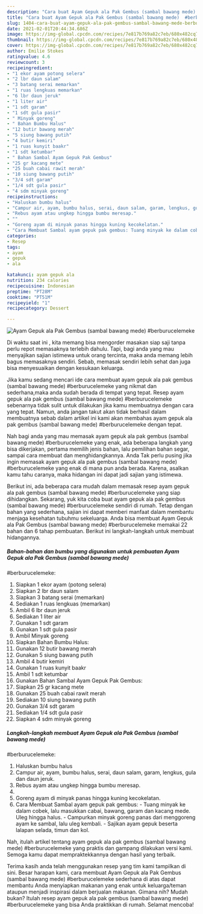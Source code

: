 ```yaml
---
description: "Cara buat Ayam Gepuk ala Pak Gembus (sambal bawang mede)  #berburucelemeke yang lezat Untuk Jualan"
title: "Cara buat Ayam Gepuk ala Pak Gembus (sambal bawang mede)  #berburucelemeke yang lezat Untuk Jualan"
slug: 1404-cara-buat-ayam-gepuk-ala-pak-gembus-sambal-bawang-mede-berburucelemeke-yang-lezat-untuk-jualan
date: 2021-02-01T20:44:34.686Z
image: https://img-global.cpcdn.com/recipes/7e817b769a82c7eb/680x482cq70/ayam-gepuk-ala-pak-gembus-sambal-bawang-mede-berburucelemeke-foto-resep-utama.jpg
thumbnail: https://img-global.cpcdn.com/recipes/7e817b769a82c7eb/680x482cq70/ayam-gepuk-ala-pak-gembus-sambal-bawang-mede-berburucelemeke-foto-resep-utama.jpg
cover: https://img-global.cpcdn.com/recipes/7e817b769a82c7eb/680x482cq70/ayam-gepuk-ala-pak-gembus-sambal-bawang-mede-berburucelemeke-foto-resep-utama.jpg
author: Emilie Stokes
ratingvalue: 4.6
reviewcount: 3
recipeingredient:
- "1 ekor ayam potong selera"
- "2 lbr daun salam"
- "3 batang serai memarkan"
- "1 ruas lengkuas memarkan"
- "6 lbr daun jeruk"
- "1 liter air"
- "1 sdt garam"
- "1 sdt gula pasir"
- " Minyak goreng"
- " Bahan Bumbu Halus"
- "12 butir bawang merah"
- "5 siung bawang putih"
- "4 butir kemiri"
- "1 ruas kunyit baakr"
- "1 sdt ketumbar"
- " Bahan Sambal Ayam Gepuk Pak Gembus"
- "25 gr kacang mete"
- "25 buah cabai rawit merah"
- "10 siung bawang putih"
- "3/4 sdt garam"
- "1/4 sdt gula pasir"
- "4 sdm minyak goreng"
recipeinstructions:
- "Haluskan bumbu halus"
- "Campur air, ayam, bumbu halus, serai, daun salam, garam, lengkus, gula dan daun jeruk."
- "Rebus ayam atau ungkep hingga bumbu meresap."
- ""
- "Goreng ayam di minyak panas hingga kuning kecokelatan."
- "Cara Membuat Sambal ayam gepuk pak gembus: Tuang minyak ke dalam cobek, lalu masukkan cabai, bawang, garam dan kacang mede. Uleg hingga halus. Campurkan minyak goreng panas dari menggoreng ayam ke sambal, lalu uleg kembali. Sajikan ayam gepuk beserta lalapan selada, timun dan kol."
categories:
- Resep
tags:
- ayam
- gepuk
- ala

katakunci: ayam gepuk ala 
nutrition: 234 calories
recipecuisine: Indonesian
preptime: "PT28M"
cooktime: "PT51M"
recipeyield: "1"
recipecategory: Dessert

---
```



![Ayam Gepuk ala Pak Gembus (sambal bawang mede)
 #berburucelemeke](https://img-global.cpcdn.com/recipes/7e817b769a82c7eb/680x482cq70/ayam-gepuk-ala-pak-gembus-sambal-bawang-mede-berburucelemeke-foto-resep-utama.jpg)

Di waktu  saat ini , kita memang bisa mengorder masakan siap saji tanpa perlu repot memasaknya terlebih dahulu. Tapi, bagi anda yang mau menyajikan sajian istimewa untuk orang tercinta, maka anda memang lebih bagus memasaknya sendiri. Sebab, memasak sendiri lebih sehat dan juga bisa menyesuaikan dengan kesukaan keluarga.

Jika kamu sedang mencari ide cara membuat ayam gepuk ala pak gembus (sambal bawang mede)
 #berburucelemeke yang nikmat dan sederhana,maka anda sudah berada di tempat yang tepat. Resep ayam gepuk ala pak gembus (sambal bawang mede)
 #berburucelemeke  sebenarnya tidak sulit untuk dilakukan jika kamu membuatnya dengan cara yang tepat. Namun, anda jangan takut akan tidak berhasil dalam membuatnya 
sebab dalam artikel ini kami akan membahas ayam gepuk ala pak gembus (sambal bawang mede)
 #berburucelemeke dengan tepat.  



Nah bagi anda yang mau memasak ayam gepuk ala pak gembus (sambal bawang mede)
 #berburucelemeke yang enak, ada beberapa langkah yang bisa dikerjakan, pertama memilih jenis bahan, lalu pemilihan bahan segar, sampai cara membuat dan menghidangkannya. Anda Tak perlu pusing jika ingin memasak ayam gepuk ala pak gembus (sambal bawang mede)
 #berburucelemeke yang enak di mana pun anda berada. Karena, asalkan kamu  tahu caranya, maka hidangan ini dapat jadi sajian yang istimewa.

Berikut ini, ada beberapa cara mudah dalam memasak resep ayam gepuk ala pak gembus (sambal bawang mede)
 #berburucelemeke yang siap dihidangkan. Sekarang, yuk kita coba buat ayam gepuk ala pak gembus (sambal bawang mede)
 #berburucelemeke sendiri di rumah. Tetap dengan bahan yang sederhana, sajian ini dapat memberi manfaat dalam membantu menjaga kesehatan tubuhmu sekeluarga. Anda bisa membuat Ayam Gepuk ala Pak Gembus (sambal bawang mede)
 #berburucelemeke memakai 22 bahan dan 6 tahap pembuatan. Berikut ini langkah-langkah untuk membuat hidangannya.

<!--inarticleads1-->

##### Bahan-bahan dan bumbu yang digunakan untuk pembuatan Ayam Gepuk ala Pak Gembus (sambal bawang mede)
 #berburucelemeke:

1. Siapkan 1 ekor ayam (potong selera)
1. Siapkan 2 lbr daun salam
1. Siapkan 3 batang serai (memarkan)
1. Sediakan 1 ruas lengkuas (memarkan)
1. Ambil 6 lbr daun jeruk
1. Sediakan 1 liter air
1. Gunakan 1 sdt garam
1. Gunakan 1 sdt gula pasir
1. Ambil  Minyak goreng
1. Siapkan  Bahan Bumbu Halus:
1. Gunakan 12 butir bawang merah
1. Gunakan 5 siung bawang putih
1. Ambil 4 butir kemiri
1. Gunakan 1 ruas kunyit baakr
1. Ambil 1 sdt ketumbar
1. Gunakan  Bahan Sambal Ayam Gepuk Pak Gembus:
1. Siapkan 25 gr kacang mete
1. Gunakan 25 buah cabai rawit merah
1. Sediakan 10 siung bawang putih
1. Gunakan 3/4 sdt garam
1. Sediakan 1/4 sdt gula pasir
1. Siapkan 4 sdm minyak goreng




<!--inarticleads2-->

##### Langkah-langkah membuat Ayam Gepuk ala Pak Gembus (sambal bawang mede)
 #berburucelemeke:

1. Haluskan bumbu halus
1. Campur air, ayam, bumbu halus, serai, daun salam, garam, lengkus, gula dan daun jeruk.
1. Rebus ayam atau ungkep hingga bumbu meresap.
1. 
1. Goreng ayam di minyak panas hingga kuning kecokelatan.
1. Cara Membuat Sambal ayam gepuk pak gembus: - Tuang minyak ke dalam cobek, lalu masukkan cabai, bawang, garam dan kacang mede. Uleg hingga halus. - Campurkan minyak goreng panas dari menggoreng ayam ke sambal, lalu uleg kembali. - Sajikan ayam gepuk beserta lalapan selada, timun dan kol.




Nah, itulah artikel tentang  ayam gepuk ala pak gembus (sambal bawang mede)
 #berburucelemeke  yang praktis dan gampang dilakukan versi kami. Semoga kamu dapat mempraktekkannya dengan hasil yang terbaik. 

Terima kasih anda telah menggunakan resep yang tim kami tampilkan di sini. Besar harapan kami, cara membuat  Ayam Gepuk ala Pak Gembus (sambal bawang mede)
 #berburucelemeke sederhana di atas dapat membantu Anda menyiapkan makanan yang enak untuk keluarga/teman ataupun menjadi inspirasi dalam berjualan makanan. Gimana nih? Mudah bukan? Itulah resep ayam gepuk ala pak gembus (sambal bawang mede)
 #berburucelemeke yang bisa Anda praktikkan di rumah. Selamat mencoba!


